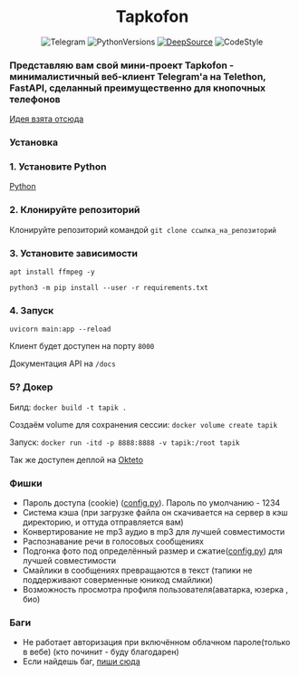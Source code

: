 
<div align="center">

# Tapkofon
![Telegram](https://img.shields.io/badge/Telegram-blue?style=flat&logo=telegram)
![PythonVersions](https://img.shields.io/pypi/pyversions/telethon)
[![DeepSource](https://deepsource.io/gh/D4n13l3k00/tapkofon.svg/?label=resolved+issues)](https://deepsource.io/gh/D4n13l3k00/tapkofon/?ref=repository-badge)
![CodeStyle](https://img.shields.io/badge/code%20style-black-black)


</div>


### Представляю вам свой мини-проект Tapkofon - минималистичный веб-клиент Telegram'а на Telethon, FastAPI, сделанный преимущественно для кнопочных телефонов

[Идея взята отсюда](https://github.com/xadjilut/microclient)

### Установка

### 1. Установите Python

[Python](https://www.python.org/downloads/)

### 2. Клонируйте репозиторий

Клонируйте репозиторий командой `git clone ссылка_на_репозиторий`

### 3. Установите зависимости

`apt install ffmpeg -y`

`python3 -m pip install --user -r requirements.txt`

### 4. Запуск

`uvicorn main:app --reload`

Клиент будет доступен на порту `8000`

Документация API на `/docs`

### 5? Докер

Билд: `docker build -t tapik .`

Создаём volume для сохранения сессии: `docker volume create tapik`

Запуск: `docker run -itd -p 8888:8888 -v tapik:/root tapik`

Так же доступен деплой на [Okteto](https://cloud.okteto.com/#/deploy?repository=https://github.com/D4n13l3k00/tapkofon)

### Фишки

- Пароль доступа (cookie) ([config.py](/config.py)). Пароль по умолчанию - 1234
- Система кэша (при загрузке файла он скачивается на сервер в кэш директорию, и оттуда отправляется вам)
- Конвертирование не mp3 аудио в mp3 для лучшей совместимости
- Распознавание речи в голосовых сообщениях
- Подгонка фото под определённый размер и сжатие([config.py](/config.py)) для лучшей совместимости
- Смайлики в сообщениях превращаются в текст (тапики не поддерживают соверменные юникод смайлики)
- Возможность просмотра профиля пользователя(аватарка, юзерка , био)

### Баги

- Не работает авторизация при включённом облачном пароле(только в вебе) (кто починит - буду благодарен)
- Если найдешь баг, [пиши сюда](https://t.me/D4n13l3k00)
